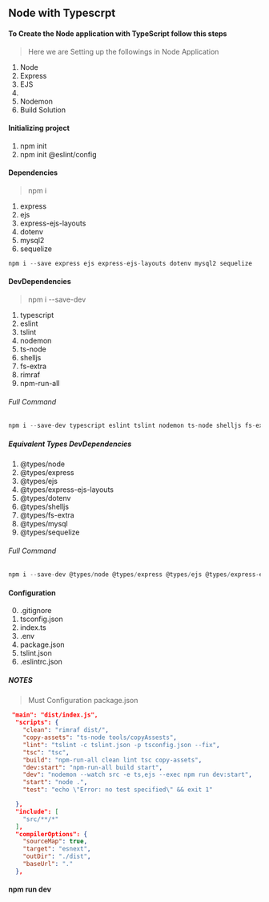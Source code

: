 ## Node with Typescrpt
#### To Create the Node application with TypeScript follow this steps
> Here we are Setting up the followings in Node Application
1. Node
2. Express
3. EJS
4. 
2. Nodemon
4. Build Solution

#### Initializing project
1. npm init
2. npm init @eslint/config
#### Dependencies
> npm i <package>
1. express
2. ejs 
3. express-ejs-layouts
4. dotenv
5. mysql2
6. sequelize
```javascript
npm i --save express ejs express-ejs-layouts dotenv mysql2 sequelize
```

#### DevDependencies
> npm i <package> --save-dev
1. typescript
2. eslint
3. tslint
4. nodemon
5. ts-node 
6. shelljs 
7. fs-extra 
8. rimraf
9. npm-run-all
###### Full Command
```javascript
npm i --save-dev typescript eslint tslint nodemon ts-node shelljs fs-extra rimraf npm-run-all
```
##### Equivalent Types DevDependencies
1. @types/node 
2. @types/express
3. @types/ejs 
4. @types/express-ejs-layouts
5. @types/dotenv
6. @types/shelljs 
7. @types/fs-extra
8. @types/mysql
9. @types/sequelize
###### Full Command
```javascript
npm i --save-dev @types/node @types/express @types/ejs @types/express-ejs-layouts @types/dotenv @types/shelljs @types/fs-extra @types/mysql @types/sequelize
```


#### Configuration
0. .gitignore
1. tsconfig.json
2. index.ts
3. .env
4. package.json
5. tslint.json
6. .eslintrc.json

##### NOTES
> Must Configuration
> package.json
```json
 "main": "dist/index.js",
  "scripts": {
    "clean": "rimraf dist/",
    "copy-assets": "ts-node tools/copyAssests",
    "lint": "tslint -c tslint.json -p tsconfig.json --fix",
    "tsc": "tsc",
    "build": "npm-run-all clean lint tsc copy-assets",
    "dev:start": "npm-run-all build start",
    "dev": "nodemon --watch src -e ts,ejs --exec npm run dev:start",
    "start": "node .",
    "test": "echo \"Error: no test specified\" && exit 1"

  },
  "include": [
    "src/**/*"
  ],
  "compilerOptions": {
    "sourceMap": true,
    "target": "esnext",
    "outDir": "./dist",
    "baseUrl": "."
  },
```
#### npm run dev

